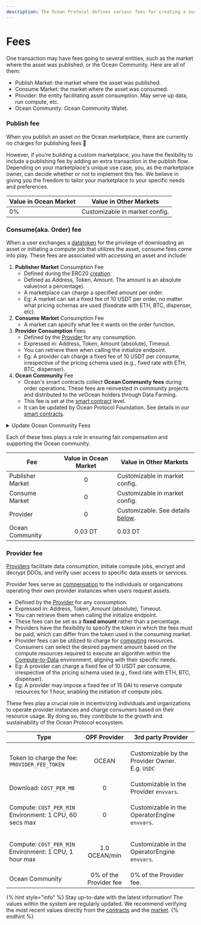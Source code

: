 ```yaml
---
description: The Ocean Protocol defines various fees for creating a sustainability loop.
---
```


# Fees

One transaction may have fees going to several entities, such as the market where the asset was published, or the Ocean Community. Here are all of them:

* Publish Market: the market where the asset was published.
* Consume Market: the market where the asset was consumed.
* Provider: the entity facilitating asset consumption. May serve up data, run compute, etc.
* Ocean Community: Ocean Community Wallet.

### Publish fee

When you publish an asset on the Ocean marketplace, there are currently no charges for publishing fees :tada:

However, if you're building a custom marketplace, you have the flexibility to include a publishing fee by adding an extra transaction in the publish flow. Depending on your marketplace's unique use case, you, as the marketplace owner, can decide whether or not to implement this fee. We believe in giving you the freedom to tailor your marketplace to your specific needs and preferences.

| Value in Ocean Market | Value in Other Markets         |
| --------------------- | ------------------------------ |
| 0%                    | Customizable in market config. |

### Consume(aka. Order) fee

When a user exchanges a [datatoken](datatokens.md) for the privilege of downloading an asset or initiating a compute job that utilizes the asset, consume fees come into play. These fees are associated with accessing an asset and include:

1. **Publisher Market** Consumption Fee&#x20;
   * Defined during the ERC20 [creation](https://github.com/oceanprotocol/contracts/blob/b937a12b50dc4bdb7a6901c33e5c8fa136697df7/contracts/templates/ERC721Template.sol#L334).
   * Defined as Address, Token, Amount. The amount is an absolute value(not a percentage).
   * A marketplace can charge a specified amount per order.&#x20;
   * Eg: A market can set a fixed fee of 10 USDT per order, no matter what pricing schemas are used (fixedrate with ETH, BTC, dispenser, etc).
2. **Consume Market** Consumption Fee&#x20;
   * &#x20;A market can specify what fee it wants on the order function.
3. **Provider Consumption** Fees&#x20;
   * Defined by the [Provider](../provider/) for any consumption.
   * Expressed in: Address, Token, Amount (absolute), Timeout.
   * You can retrieve them when calling the initialize endpoint.&#x20;
   * Eg: A provider can charge a fixed fee of 10 USDT per consume, irrespective of the pricing schema used (e.g., fixed rate with ETH, BTC, dispenser).
4. **Ocean Community** Fee
   * Ocean's smart contracts collect **Ocean Community fees** during order operations. These fees are reinvested in community projects and distributed to the veOcean holders through Data Farming.
   * This fee is set at the [smart contract](https://github.com/oceanprotocol/contracts/blob/main/contracts/communityFee/OPFCommunityFeeCollector.sol) level.
   * It can be updated by Ocean Protocol Foundation. See details in our [smart contracts](https://github.com/oceanprotocol/contracts/blob/main/contracts/pools/FactoryRouter.sol#L391-L407).

<details>

<summary>Update Ocean Community Fees</summary>

The Ocean Protocol Foundation can [change](https://github.com/oceanprotocol/contracts/blob/main/contracts/pools/FactoryRouter.sol#L391-L407) the Ocean community fees.

```solidity
/**
* @dev updateOPCFee
 *      Updates OP Community Fees
 * @param _newSwapOceanFee Amount charged for swapping with ocean approved tokens
 * @param _newSwapNonOceanFee Amount charged for swapping with non ocean approved tokens
 * @param _newConsumeFee Amount charged from consumeFees
 * @param _newProviderFee Amount charged for providerFees
 */
function updateOPCFee(uint256 _newSwapOceanFee, uint256 _newSwapNonOceanFee,
       uint256 _newConsumeFee, uint256 _newProviderFee) external onlyRouterOwner {

       swapOceanFee = _newSwapOceanFee;
       swapNonOceanFee = _newSwapNonOceanFee;
       consumeFee = _newConsumeFee;
       providerFee = _newProviderFee;
       emit OPCFeeChanged(msg.sender, _newSwapOceanFee, _newSwapNonOceanFee, _newConsumeFee, _newProviderFee);
}
```

</details>

Each of these fees plays a role in ensuring fair compensation and supporting the Ocean community.&#x20;

| Fee              | Value in Ocean Market | Value in Other Markets                                   |
| ---------------- | :-------------------: | -------------------------------------------------------- |
| Publisher Market |           0           | Customizable in market config.                           |
| Consume Market   |           0           | Customizable in market config.                           |
| Provider         |           0           | Customizable. See details [below](fees.md#provider-fee). |
| Ocean Community  |        0.03 DT        | 0.03 DT                                                  |

### Provider fee

[Providers](../provider/) facilitate data consumption, initiate compute jobs, encrypt and decrypt DDOs, and verify user access to specific data assets or services.&#x20;

Provider fees serve as [compensation](../community-monetization.md#3.-running-your-own-provider) to the individuals or organizations operating their own provider instances when users request assets.&#x20;

* Defined by the [Provider](../provider/) for any consumption.
* Expressed in: Address, Token, Amount (absolute), Timeout.
* You can retrieve them when calling the initialize endpoint.&#x20;
* These fees can be set as a **fixed amount** rather than a percentage.&#x20;
* Providers have the flexibility to specify the token in which the fees must be paid, which can differ from the token used in the consuming market.
* Provider fees can be utilized to charge for [computing](../compute-to-data/) resources. Consumers can select the desired payment amount based on the compute resources required to execute an algorithm within the [Compute-to-Data](../compute-to-data/) environment, aligning with their specific needs.
* Eg: A provider can charge a fixed fee of 10 USDT per consume, irrespective of the pricing schema used (e.g., fixed rate with ETH, BTC, dispenser).
* Eg: A provider may impose a fixed fee of 15 DAI to reserve compute resources for 1 hour, enabling the initiation of compute jobs.

These fees play a crucial role in incentivizing individuals and organizations to operate provider instances and charge consumers based on their resource usage. By doing so, they contribute to the growth and sustainability of the Ocean Protocol ecosystem.

| Type                                                                         |      OPF Provider      | 3rd party Provider                                                    |
| ---------------------------------------------------------------------------- | :--------------------: | --------------------------------------------------------------------- |
| Token to charge the fee: `PROVIDER_FEE_TOKEN`                                |          OCEAN         | <p>Customizable by the Provider Owner. <br>E.g. <code>USDC</code></p> |
| Download: `COST_PER_MB`                                                      |            0           | Customizable in the Provider `envvars`.                               |
| <p>Compute: <code>COST_PER_MIN</code><br>Environment: 1 CPU, 60 secs max</p> |            0           | Customizable in the OperatorEngine `envvars`.                         |
| <p>Compute: <code>COST_PER_MIN</code><br>Environment: 1 CPU, 1 hour max</p>  |      1.0 OCEAN/min     | Customizable in the OperatorEngine `envvars`.                         |
| Ocean Community                                                              | 0% of the Provider fee | 0% of the Provider fee.                                               |

{% hint style="info" %}
Stay up-to-date with the latest information! The values within the system are regularly updated. We recommend verifying the most recent values directly from the [contracts](https://github.com/oceanprotocol/contracts) and the [market](https://github.com/oceanprotocol/market).
{% endhint %}
